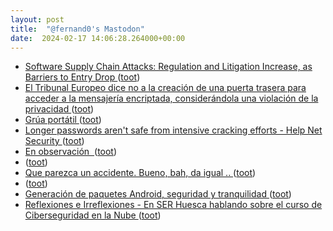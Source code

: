 ```yaml
---
layout: post
title:  "@fernand0's Mastodon"
date:  2024-02-17 14:06:28.264000+00:00
---
```

*  [Software Supply Chain Attacks: Regulation and Litigation Increase, as Barriers to Entry Drop ](https://www.reversinglabs.com/newsroom/press-releases/software-supply-chain-attacks-regulation-and-litigation-increase-as-barriers-to-entry-dro) ([toot](https://mastodon.social/@fernand0/111947205067519052))
*  [El Tribunal Europeo dice no a la creación de una puerta trasera para acceder a la mensajería encriptada, considerándola una violación de la privacidad ](https://unaaldia.hispasec.com/2024/02/el-tribunal-europeo-dice-no-a-la-creacion-de-una-puerta-trasera-para-acceder-a-la-mensajeria-encriptada-considerandola-una-violacion-de-la-privacidad.htm) ([toot](https://mastodon.social/@fernand0/111947080056593981))
*  [Grúa portátil ](https://www.flickr.com/photos/fernand0/53530873319) ([toot](https://mastodon.social/@fernand0/111947031559873948))
*  [Longer passwords aren't safe from intensive cracking efforts - Help Net Security ](https://www.helpnetsecurity.com/2024/01/26/weak-passwords) ([toot](https://mastodon.social/@fernand0/111946836222720661))
*  [En observación  ](https://avecesunafoto.wordpress.com/2024/02/17/en-observacion) ([toot](https://mastodon.social/@fernand0/111946459224086359))
*  [ ](https://mastodon.social/users/fernand0/statuses/111943062068292397/activity) ([toot](https://mastodon.social/users/fernand0/statuses/111943062068292397/activity))
*  [Que parezca un accidente. Bueno, bah, da igual .. ](https://mastodon.social/@fernand0/111942967184998341) ([toot](https://mastodon.social/@fernand0/111942967184998341))
*  [ ](https://mastodon.green/@fanta) ([toot](https://mastodon.social/@fernand0/111942347543385629))
*  [Generación de paquetes Android, seguridad y tranquilidad ](http://fernand0.github.io//f-droid) ([toot](https://mastodon.social/@fernand0/111942138672740467))
*  [
         Reflexiones e Irreflexiones - En SER Huesca hablando sobre el curso de Ciberseguridad en la Nube
       ](http://fernand0.blogalia.com//historias/7882) ([toot](https://mastodon.social/@fernand0/111942041085601116))
